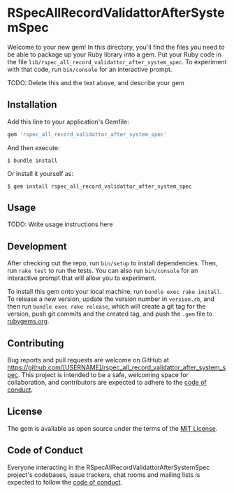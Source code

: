 # RSpecAllRecordValidattorAfterSystemSpec

Welcome to your new gem! In this directory, you'll find the files you need to be able to package up your Ruby library into a gem. Put your Ruby code in the file `lib/rspec_all_record_validattor_after_system_spec`. To experiment with that code, run `bin/console` for an interactive prompt.

TODO: Delete this and the text above, and describe your gem

## Installation

Add this line to your application's Gemfile:

```ruby
gem 'rspec_all_record_validattor_after_system_spec'
```

And then execute:

    $ bundle install

Or install it yourself as:

    $ gem install rspec_all_record_validattor_after_system_spec

## Usage

TODO: Write usage instructions here

## Development

After checking out the repo, run `bin/setup` to install dependencies. Then, run `rake test` to run the tests. You can also run `bin/console` for an interactive prompt that will allow you to experiment.

To install this gem onto your local machine, run `bundle exec rake install`. To release a new version, update the version number in `version.rb`, and then run `bundle exec rake release`, which will create a git tag for the version, push git commits and the created tag, and push the `.gem` file to [rubygems.org](https://rubygems.org).

## Contributing

Bug reports and pull requests are welcome on GitHub at https://github.com/[USERNAME]/rspec_all_record_validattor_after_system_spec. This project is intended to be a safe, welcoming space for collaboration, and contributors are expected to adhere to the [code of conduct](https://github.com/[USERNAME]/rspec_all_record_validattor_after_system_spec/blob/master/CODE_OF_CONDUCT.md).

## License

The gem is available as open source under the terms of the [MIT License](https://opensource.org/licenses/MIT).

## Code of Conduct

Everyone interacting in the RSpecAllRecordValidattorAfterSystemSpec project's codebases, issue trackers, chat rooms and mailing lists is expected to follow the [code of conduct](https://github.com/[USERNAME]/rspec_all_record_validattor_after_system_spec/blob/master/CODE_OF_CONDUCT.md).
